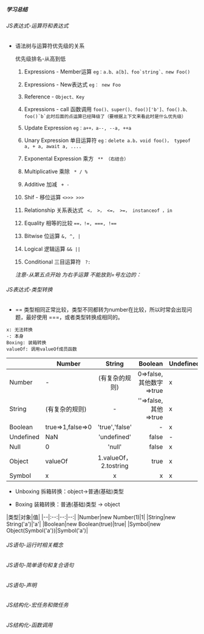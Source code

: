 ##### 学习总结

###### JS表达式-运算符和表达式

* 语法树与运算符优先级的关系

    优先级排名-从高到低
    1. Expressions - Member运算
       ```eg：a.b、a[b]、foo`string`、new Foo()```

    2. Expressions - New表达式
       ```eg： new Foo```

    3. Reference - 
        ```Object、Key```

    4. Expressions - call 函数调用
       ```foo()、super()、foo()['b']、foo().b、foo()`b`此时后面的点运算已经降级了（要根据上下文来看此时是什么优先级）```

    5. Update Expression
      ```eg：a++，a--, --a, ++a```

    6. Unary Expression 单目运算符
      ```eg：delete a.b，void foo()， typeof a, + a, await a, ....```

    7. Exponental Expression 乘方
      ``` ** （右结合）```

    8. Multiplicative 乘除
      ``` * / %```

    9. Additive 加减
      ``` + -```

    10. Shif - 移位运算
      ```<>>> >>>```

    11. Relationship 关系表达式
      ``` <， >， <=， >=， instanceof ，in```

    12. Equality 相等的比较
       ``` ==，!=, ===, !== ```

    13. Bitwise 位运算
        ``` &, ^, | ```

    14. Logical 逻辑运算
        ```&& ||```

    15. Conditional 三目运算符
        ``` ?:```

    *注意-从第五点开始 为右手运算 不能放到=号左边的：* 

###### JS表达式-类型转换

* == 类型相同正常比较，类型不同都转为number在比较，所以时常会出现问题，最好使用 ===，或者类型转换成相同的。

```
x: 无法转换
-: 本身
Boxing: 装箱转换
valueOf: 调用valueOf成员函数
```

||Number|String|Boolean|Undefined|Null|Object|Symbol|
--|--|:--:|--:|--|:--:|--:|--:|
Number|-|(有复杂的规则)| 0=>false,其他数字=>true|x|x|Boxing|x|
String|(有复杂的规则)|-|''=>false,其他=>true|x|x|Boxing|x|
Boolean|true=>1,false=>0|'true','false'|-|x|x|Boxing|x|
Undefined|NaN|'undefined'|false|-|x|x|x|
Null|0|'null'|false|x|-|x|x|
Object|valueOf|1.valueOf，2.tostring|true|x|x|-|x|
Symbol|x|x|x|x|x|Boxing|-|


* Unboxing 拆箱转换：object->普通(基础)类型

* Boxing 装箱转换：普通(基础)类型 -> object


|类型|对象|值|
|--|:--:|--:|--:|
|Number|new Number(1)|1|
|String|new String('a')|'a'|
|Boolean|new Boolean(true)|true|
|Symbol|new Object(Symbol('a'))|Symbol('a')|



###### JS语句-运行时相关概念
###### JS语句-简单语句和复合语句
###### JS语句-声明
###### JS结构化-宏任务和微任务
###### JS结构化-函数调用
